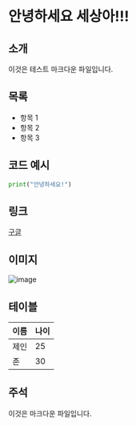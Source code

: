 # 안녕하세요 세상아!!!

## 소개
이것은 테스트 마크다운 파일입니다.

## 목록
- 항목 1
- 항목 2
- 항목 3

## 코드 예시
```python
print("안녕하세요!")
```

## 링크
[구글](https://www.google.com)

## 이미지
![image](/path/to/image.jpg)

## 테이블
| 이름 | 나이 |
|------|-----|
| 제인 | 25  |
| 존   | 30  |

## 주석
이것은 마크다운 파일입니다.

